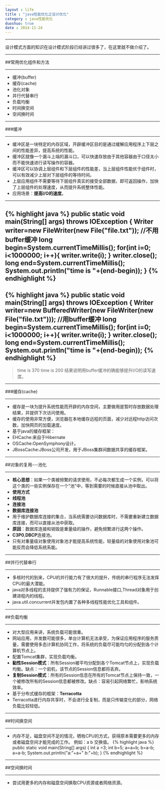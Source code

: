 ```yaml
---
layout : life
title : "java性能优化之设计优化"
category : java性能优化
duoshuo: true
date : 2014-11-24
---
```


------------

设计模式方面的知识在设计模式阶段已经讲过很多了，在这里就不做介绍了。

-------------

##常用优化组件和方法

-------------
* 缓冲(buffer)
* 缓存(cache)
* 池化对象
* 并行代替串行
* 负载均衡
* 时间换空间
* 空间换时间

---------------

###缓冲

-------------

* 缓冲区是一块特定的内存区域，开辟缓冲区目的是通过缓解应用程序上下层之间的性能差异，提高系统的性能。
 * 缓冲区就像一个漏斗上端的漏斗口，可以快速存放由于其他容器由于口径太小而不能快速进行读写操作的容器。
* 缓冲区可以协调上层组件和下层组件的性能差，当上层组件性能优于组件时，可以有效减少上层对下层组件的等待时间。
* 上层应用组件不需要等待下层组件真实的接受全部数据，即可返回操作，加快了上层组件的处理速度，从而提升系统整体性能。
* 应用场景：**提高I/O的速度**。

-------------
{% highlight java %}
	public static void main(String[] args) throws IOException {
		Writer writer=new FileWriter(new File("file.txt"));
		//不用buffer缓冲
		long begin=System.currentTimeMillis();
		for(int i=0; i<1000000; i++){
			writer.write(i);
		}
		writer.close();
		long end=System.currentTimeMillis();
		System.out.println("time is "+(end-begin));
	}
{% endhighlight %}
-----------
{% highlight java %}
	public static void main(String[] args) throws IOException {
		Writer writer=new BufferedWriter(new FileWriter(new File("file.txt")));
		//用buffer缓冲
		long begin=System.currentTimeMillis();
		for(int i=0; i<1000000; i++){
			writer.write(i);
		}
		writer.close();
		long end=System.currentTimeMillis();
		System.out.println("time is "+(end-begin));
{% endhighlight %}
-----------

>time is 370
>time is 200
>结果说明用buffer缓冲的确能够提升I/O的读写速度。

-------------

###缓存(cache)

-------------

* 缓存是一块为提升系统性能而开辟的内存空间，主要做用是暂时存放数据处理结果，并提供下次访问使用。
* 缓存的使用非常方便，浏览器在本地缓存远程的页面，减少对远程http访问次数，加快网页的加载速度。
* 基于java的缓存框架：
 * EHCache:来自于Hibernate
 * OSCache:OpenSymphony设计。
 * JBossCache:JBoss公司开发，用于JBoss集群间数据共享的缓存框架。

---------------

##对象的复用---池化

-----------------

* **核心思想**：如果一个类被频繁的请求使用，不必每次都生成一个实例，可以将这个类的一些实例保存在一个“池”中，等到需要的时候直接从池中取出。
* **使用方式**
 * **线程池**
 * **连接池**
* **数据库连接池**
 * 用于维护数据库连接的集合，当系统需要访问数据库时，不需要重新建立数据库连接，而可以直接从池中获取。
 * **原因**：数据库连接和销毁是重量级的操作，避免频繁进行这两个操作。
 * **C3P0**,**DBCP**连接池。
* 只有对重量级对象使用对象池才能提高系统性能，轻量级的对象使用对象池可能反而会降低系统系能。

----------------

##并行代替串行

---------------

* 多核时代的到来，CPU的并行能力有了很大的提升，传统的串行程序无法发挥CPU的最大潜能。
* java对多线程的支持提供了强有力的保证，Runnable接口,Thread对象用于创建进程内的线程。
* java.util.concurrent并发包内置了各种多线程性能优化工具和组件。

-----------------

##负载均衡

-----------------

* 对大型应用来讲，系统负载可能很重。
 * 网站应用，并发数可能很多，单台计算机无法承受，为保证应用程序的服务质量，需要使用多态计算机协同工作，将系统的负载尽可能均匀的分配到各个计算机节点上。
* 配置Tomcat集群，实现负载均衡。
 * **黏性Session模式**：所有Session被平均分配到各个Tomcat节点上，实现负载均衡。缺点：一个宕机，该节点的Session信息都将丢弃。
 * **复制Session模式**：所有的Session信息在所有的Tomcat节点上保持一致，一个被修改所有的Session信息都被修改。缺点：容易引起网络繁忙，影响系统效率。
* 基于分布式缓存的框架：**Terracotta**
 * Terracotta进行内存共享时，不会进行全复制，而是只传输变化的部分，网络负载比较轻低。
 
----------------

##时间换空间

--------------

* 内存不足，磁盘空间不足的情况，牺牲CPU的方式，获得原本需要更多的内存或者磁盘空间才能完成的工作。
例如：a b 交换值。
 {% highlight java %}
	public static void main(String[] args) {
		int a =3;
		int b=5;
		a=a+b;
		b=a-b;
		a=a-b;
		System.out.println("a:"+a+"    b:"+b);
	}
{% endhighlight %}

-----------

##空间换时间

-------------

* 尝试用更多的内存和磁盘空间换取CPU资源或者网络资源。

